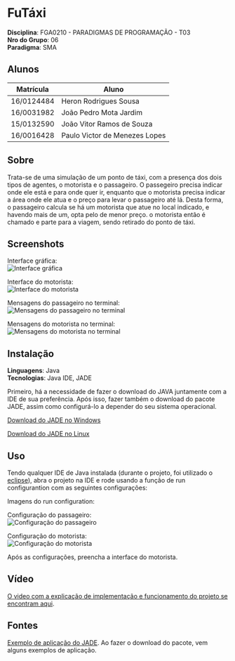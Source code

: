 # FuTáxi

**Disciplina**: FGA0210 - PARADIGMAS DE PROGRAMAÇÃO - T03 <br>
**Nro do Grupo**: 06<br>
**Paradigma**: SMA<br>

## Alunos
|Matrícula | Aluno |
| --          | --                             |
| 16/0124484  |  Heron Rodrigues Sousa         |
| 16/0031982  |  João Pedro Mota Jardim        |
| 15/0132590  |  João Vitor Ramos de Souza     |
| 16/0016428  |  Paulo Victor de Menezes Lopes |

## Sobre 
Trata-se de uma simulação de um ponto de táxi, com a presença dos dois tipos de agentes, o motorista e o passageiro. O passegeiro precisa indicar onde ele está e para onde quer ir, enquanto que o motorista precisa indicar a área onde ele atua e o preço para levar o passageiro até lá. Desta forma, o passageiro calcula se há um motorista que atue no local indicado, e havendo mais de um, opta pelo de menor preço. o motorista então é chamado e parte para a viagem, sendo retirado do ponto de táxi.

## Screenshots

Interface gráfica:<br>
![Interface gráfica](https://github.com/UnBParadigmas/2020.1_G6_SMA_Uber/blob/master/images/interface_grafica.png)

Interface do motorista:<br>
![Interface do motorista](https://github.com/UnBParadigmas/2020.1_G6_SMA_Uber/blob/master/images/interface_motorista.png)

Mensagens do passageiro no terminal:<br>
![Mensagens do passageiro no terminal](https://github.com/UnBParadigmas/2020.1_G6_SMA_Uber/blob/master/images/terminal_passageiro.png)

Mensagens do motorista no terminal:<br>
![Mensagens do motorista no terminal](https://github.com/UnBParadigmas/2020.1_G6_SMA_Uber/blob/master/images/terminal_motorista.png)

## Instalação 
**Linguagens**: Java<br>
**Tecnologias**: Java IDE, JADE <br>

Primeiro, há a necessidade de fazer o download do JAVA juntamente com a IDE de sua preferência. Após isso, fazer também o download do pacote JADE, assim como configurá-lo a depender do seu sistema operacional.

[Download do JADE no Windows](https://aprender3.unb.br/pluginfile.php/25510/mod_label/intro/tutorialPlataformaParadigmaSMA-Windows.pdf)

[Download do JADE no Linux](https://aprender3.unb.br/pluginfile.php/25510/mod_label/intro/tutorialPlataformaParadigmaSMA-Linux-IOS.pdf)

## Uso 

Tendo qualquer IDE de Java instalada (durante o projeto, foi utilizado o [eclipse](www.eclipse.org)), abra o projeto na IDE e rode usando a função de run configurantion com as seguintes configurações:

Imagens do run configuration:

Configuração do passageiro:<br>
![Configuração do passageiro](https://github.com/UnBParadigmas/2020.1_G6_SMA_Uber/blob/master/images/config_passageiro.png)

Configuração do motorista:<br>
![Configuração do motorista](https://github.com/UnBParadigmas/2020.1_G6_SMA_Uber/blob/master/images/config_motorista.png)

Após as configurações, preencha a interface do motorista.

## Vídeo
[O video com a explicação de implementação e funcionamento do projeto se encontram aqui](https://www.youtube.com/watch?v=j9kAtiHTwQU&ab_channel=PauloVictor).

## Fontes
[Exemplo de aplicação do JADE](https://jade.tilab.com/download/jade/). Ao fazer o download do pacote, vem alguns exemplos de aplicação. <br>
